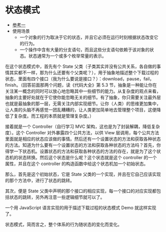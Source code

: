 # 状态模式
- [参考一](http://www.cnblogs.com/TomXu/archive/2012/04/18/2437099.html)
- 使用场景
	- 一个对象的行为取决于它的状态，并且它必须在运行时刻根据状态改变它的行为。
	- 一个操作中含有大量的分支语句，而且这些分支语句依赖于该对象的状态。状态通常为一个或多个枚举常量的表示。


在这个状态模式中，首先有个 State 父类（子类其实并没有公共关系，各自做的事情其实都不一样，那为什么还要有个父类呢？），用于抽象地描述整个下载过程的状态，里面有四个接口（我为什么要说是接口？）：download，pause，fail，finish。（回答前面那两个问题，读《代码大全》第 5.3 节，抽象是一种能让你在关注某一概念的同时可以放心地忽略其中一些细节的能力。从复杂度的观点来看，抽象的主要好处就在于它使你能忽略无关的细节。有了抽象，你只需要关注最外层也就是最抽象的那一层，无需关注内部实现细节。让你（人类）的思维更加集中，让人类的头脑不再感觉一团乱糟糟的，让人类更加简单地去管理整个项目，这便降低了复杂度。而工程的本质就是管理复杂度。）

接着就是一个 Controller（自行学习 MVC 架构，这也是为了封装解耦，降低复杂度）。这个 Controller 对外暴露四个公共方法，以供 View 层调用，每个公共方法里面就是相应的状态应该做的事情。然后还有一个设置状态的方法和获取各种状态的方法。知道为什么要有一个设置状态的方法和获取各种状态的方法吗？首先，你得学一下状态机。设置状态的方法和获取各种状态的方法的存在，就是为了这个状态机的状态转换。然后这个状态是什么呢？这个状态就是这个 controller 的一个属性，并且在这个 controller 的构造函数中给这个状态机加一个初始状态。

那么，首先是这个初始状态，它是 State 父类的一个实现，并且在它自己应该实现的那个方法中，进行了状态的跳转。

其次，便是 State 父类中声明的那个接口的相应实现，每一个接口的对应实现都包括状态的跳转，另外再注意一些逻辑细节就可以了。

一个用 JavaScript 语言实现的用于描述下载过程的状态模式 Demo 就这样实现了。

状态模式，简而言之，整个体系的行为随状态的变化而变化。

